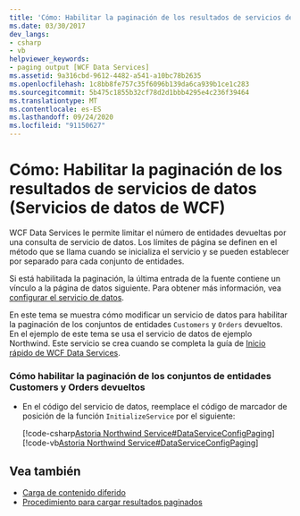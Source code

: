 ```yaml
---
title: 'Cómo: Habilitar la paginación de los resultados de servicios de datos (Servicios de datos de WCF)'
ms.date: 03/30/2017
dev_langs:
- csharp
- vb
helpviewer_keywords:
- paging output [WCF Data Services]
ms.assetid: 9a316cbd-9612-4482-a541-a10bc78b2635
ms.openlocfilehash: 1c8bb8fe757c35f6096b139da6ca939b1ce1c283
ms.sourcegitcommit: 5b475c1855b32cf78d2d1bbb4295e4c236f39464
ms.translationtype: MT
ms.contentlocale: es-ES
ms.lasthandoff: 09/24/2020
ms.locfileid: "91150627"
---
```

# <a name="how-to-enable-paging-of-data-service-results-wcf-data-services"></a>Cómo: Habilitar la paginación de los resultados de servicios de datos (Servicios de datos de WCF)

WCF Data Services le permite limitar el número de entidades devueltas por una consulta de servicio de datos. Los límites de página se definen en el método que se llama cuando se inicializa el servicio y se pueden establecer por separado para cada conjunto de entidades.  
  
 Si está habilitada la paginación, la última entrada de la fuente contiene un vínculo a la página de datos siguiente. Para obtener más información, vea [configurar el servicio de datos](configuring-the-data-service-wcf-data-services.md).  
  
 En este tema se muestra cómo modificar un servicio de datos para habilitar la paginación de los conjuntos de entidades `Customers` y `Orders` devueltos. En el ejemplo de este tema se usa el servicio de datos de ejemplo Northwind. Este servicio se crea cuando se completa la guía de [Inicio rápido de WCF Data Services](quickstart-wcf-data-services.md).  
  
### <a name="how-to-enable-paging-of-returned-customers-and-orders-entity-sets"></a>Cómo habilitar la paginación de los conjuntos de entidades Customers y Orders devueltos  
  
- En el código del servicio de datos, reemplace el código de marcador de posición de la función `InitializeService` por el siguiente:  
  
     [!code-csharp[Astoria Northwind Service#DataServiceConfigPaging](../../../../samples/snippets/csharp/VS_Snippets_Misc/astoria_northwind_service/cs/northwind.svc.cs#dataserviceconfigpaging)]
     [!code-vb[Astoria Northwind Service#DataServiceConfigPaging](../../../../samples/snippets/visualbasic/VS_Snippets_Misc/astoria_northwind_service/vb/northwind.svc.vb#dataserviceconfigpaging)]  
  
## <a name="see-also"></a>Vea también

- [Carga de contenido diferido](loading-deferred-content-wcf-data-services.md)
- [Procedimiento para cargar resultados paginados](how-to-load-paged-results-wcf-data-services.md)
